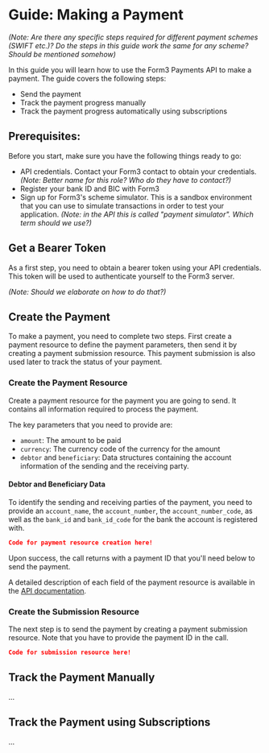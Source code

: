 # Guide: Making a Payment

_(Note: Are there any specific steps required for different payment schemes (SWIFT etc.)? Do the steps in this guide work the same for any scheme? Should be mentioned somehow)_

In this guide you will learn how to use the Form3 Payments API to make a payment. The guide covers the following steps:
- Send the payment
- Track the payment progress manually
- Track the payment progress automatically using subscriptions

## Prerequisites:
Before you start, make sure you have the following things ready to go:
- API credentials. Contact your Form3 contact to obtain your credentials. _(Note: Better name for this role? Who do they have to contact?)_
- Register your bank ID and BIC with Form3
- Sign up for Form3's scheme simulator. This is a sandbox environment that you can use to simulate transactions in order to test your application. _(Note: in the API this is called "payment simulator". Which term should we use?)_


## Get a Bearer Token

As a first step, you need to obtain a bearer token using your API credentials. This token will be used to authenticate yourself to the Form3 server.

_(Note: Should we elaborate on how to do that?)_

## Create the Payment

To make a payment, you need to complete two steps. First create a payment resource to define the payment parameters, then send it by creating a payment submission resource. This payment submission is also used later to track the status of your payment.

### Create the Payment Resource

Create a payment resource for the payment you are going to send. It contains all information required to process the payment. 

The key parameters that you need to provide are:

- `amount`: The amount to be paid
- `currency`: The currency code of the currency for the amount
- `debtor` and `beneficiary`: Data structures containing the account information of the sending and the receiving party.


#### Debtor and Beneficiary Data

To identify the sending and receiving parties of the payment, you need to provide an `account_name`, the `account_number`, the `account_number_code`, as well as the `bank_id` and `bank_id_code` for the bank the account is registered with.

```json
Code for payment resource creation here!
```
Upon success, the call returns with a payment ID that you'll need below to send the payment.

A detailed description of each field of the payment resource is available in the [API documentation](http://draft-api-docs.form3.tech/?http#create92).



### Create the Submission Resource

The next step is to send the payment by creating a payment submission resource. Note that you have to provide the payment ID in the call.

```json
Code for submission resource here!
```



## Track the Payment Manually

...



## Track the Payment using Subscriptions

...





